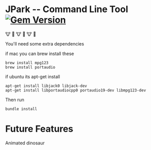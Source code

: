 # JPark -- Command Line Tool [![Gem Version](https://badge.fury.io/rb/jpark.svg)](http://badge.fury.io/rb/jpark)

:cow: :cow2: :cow: :cow2: :cow: :cow2:

You'll need some extra dependencies

if mac you can brew install these
```
brew install mpg123
brew install portaudio
```

if ubuntu its apt-get install 
```
apt-get install libjack0 libjack-dev
apt-get install libportaudiocpp0 portaudio19-dev libmpg123-dev
```

Then run 

``bundle install``

# Future Features
Animated dinosaur
